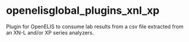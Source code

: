 # openelisglobal_plugins_xnl_xp
Plugin for OpenELIS to consume lab results from a csv file extracted from an XN-L and/or XP series analyzers. 
